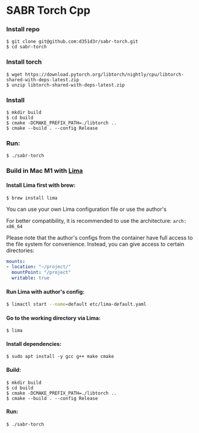 # SABR Torch Cpp
### Install repo
```shell
$ git clone git@github.com:d351d3r/sabr-torch.git
$ cd sabr-torch
```


### Install torch
```shell
$ wget https://download.pytorch.org/libtorch/nightly/cpu/libtorch-shared-with-deps-latest.zip
$ unzip libtorch-shared-with-deps-latest.zip
```
### Install
```shell
$ mkdir build
$ cd build
$ cmake -DCMAKE_PREFIX_PATH=./libtorch ..
$ cmake --build . --config Release
```
### Run: 
```shell
$ ./sabr-torch
```


### Build in Mac M1 with [Lima](https://github.com/lima-vm/lima)

#### Install Lima first with brew:
```shell
$ brew install lima
```
You can use your own Lima configuration file or use the author's

For better compatibility, it is recommended to use the architecture: `arch: x86_64`

Please note that the author's configs from the container have full access to the file system for convenience. Instead, you can give access to certain directories:

```yaml
mounts:
- location: "~/project/"
  mountPoint: "/project"
  writable: true
```

#### Run Lima with author's config:
```bash 
$ limactl start --name=default etc/lima-default.yaml
```

#### Go to the working directory via Lima:

```shell
$ lima
```
#### Install dependencies:
```shell 
$ sudo apt install -y gcc g++ make cmake
````


#### Build:

```shell
$ mkdir build
$ cd build
$ cmake -DCMAKE_PREFIX_PATH=./libtorch ..
$ cmake --build . --config Release

```
#### Run: 
```shell
$ ./sabr-torch
```
